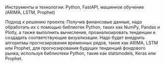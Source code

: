 Инструменты и технологии: Python, FastAPI, машинное обучение (ARIMA, LSTM, Prophet)

Подход к решению проекта: 
Получив финансовые данные, надо обработать
их с помощью библиотек Python, таких как NumPy, Pandas и Plotly, а 
также выполнить вычисления, проанализировать тенденции и создадить соответствующие 
визуализации. Надо будет внедрить алгоритмы прогнозирования временных 
рядов, такие как ARIMA, LSTM или Prophet, для прогнозирования 
будущих тенденций фондового рынка, используя библиотеки Python, такие
как statsmodels, Keras или Prophet. 

